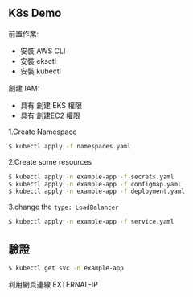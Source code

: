 ## K8s Demo

前置作業:
- 安裝 AWS CLI
- 安裝 eksctl
- 安裝 kubectl

創建 IAM:
- 具有 創建 EKS 權限
- 具有 創建EC2 權限

1.Create Namespace
```Bash
$ kubectl apply -f namespaces.yaml
```
2.Create some resources
```Bash
$ kubectl apply -n example-app -f secrets.yaml
$ kubectl apply -n example-app -f configmap.yaml
$ kubectl apply -n example-app -f deployment.yaml
```
3.change the `type: LoadBalancer`
```Bash
$ kubectl apply -n example-app -f service.yaml
```
## 驗證
```Bash
$ kubectl get svc -n example-app
```
利用網頁連線 EXTERNAL-IP
